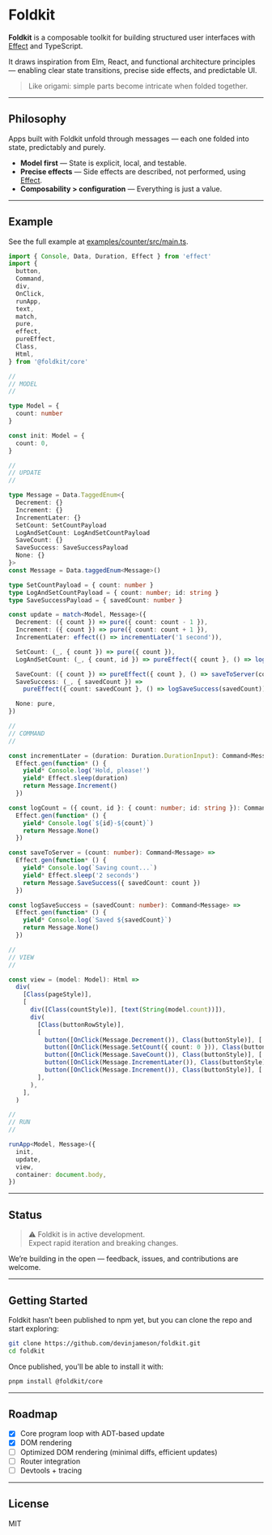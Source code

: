 # Foldkit

**Foldkit** is a composable toolkit for building structured user interfaces with [Effect](https://effect.website/) and TypeScript.

It draws inspiration from Elm, React, and functional architecture principles — enabling clear state transitions, precise side effects, and predictable UI.

> Like origami: simple parts become intricate when folded together.

---

## Philosophy

Apps built with Foldkit unfold through messages — each one folded into state, predictably and purely.

- **Model first** — State is explicit, local, and testable.
- **Precise effects** — Side effects are described, not performed, using [Effect](https://effect.website/).
- **Composability > configuration** — Everything is just a value.

---

## Example

See the full example at [examples/counter/src/main.ts](https://github.com/devinjameson/foldkit/blob/main/examples/counter/src/main.ts).

```ts
import { Console, Data, Duration, Effect } from 'effect'
import {
  button,
  Command,
  div,
  OnClick,
  runApp,
  text,
  match,
  pure,
  effect,
  pureEffect,
  Class,
  Html,
} from '@foldkit/core'

//
// MODEL
//

type Model = {
  count: number
}

const init: Model = {
  count: 0,
}

//
// UPDATE
//

type Message = Data.TaggedEnum<{
  Decrement: {}
  Increment: {}
  IncrementLater: {}
  SetCount: SetCountPayload
  LogAndSetCount: LogAndSetCountPayload
  SaveCount: {}
  SaveSuccess: SaveSuccessPayload
  None: {}
}>
const Message = Data.taggedEnum<Message>()

type SetCountPayload = { count: number }
type LogAndSetCountPayload = { count: number; id: string }
type SaveSuccessPayload = { savedCount: number }

const update = match<Model, Message>({
  Decrement: ({ count }) => pure({ count: count - 1 }),
  Increment: ({ count }) => pure({ count: count + 1 }),
  IncrementLater: effect(() => incrementLater('1 second')),

  SetCount: (_, { count }) => pure({ count }),
  LogAndSetCount: (_, { count, id }) => pureEffect({ count }, () => logCount({ count, id })),

  SaveCount: ({ count }) => pureEffect({ count }, () => saveToServer(count)),
  SaveSuccess: (_, { savedCount }) =>
    pureEffect({ count: savedCount }, () => logSaveSuccess(savedCount)),

  None: pure,
})

//
// COMMAND
//

const incrementLater = (duration: Duration.DurationInput): Command<Message> =>
  Effect.gen(function* () {
    yield* Console.log('Hold, please!')
    yield* Effect.sleep(duration)
    return Message.Increment()
  })

const logCount = ({ count, id }: { count: number; id: string }): Command<Message> =>
  Effect.gen(function* () {
    yield* Console.log(`${id}-${count}`)
    return Message.None()
  })

const saveToServer = (count: number): Command<Message> =>
  Effect.gen(function* () {
    yield* Console.log(`Saving count...`)
    yield* Effect.sleep('2 seconds')
    return Message.SaveSuccess({ savedCount: count })
  })

const logSaveSuccess = (savedCount: number): Command<Message> =>
  Effect.gen(function* () {
    yield* Console.log(`Saved ${savedCount}`)
    return Message.None()
  })

//
// VIEW
//

const view = (model: Model): Html =>
  div(
    [Class(pageStyle)],
    [
      div([Class(countStyle)], [text(String(model.count))]),
      div(
        [Class(buttonRowStyle)],
        [
          button([OnClick(Message.Decrement()), Class(buttonStyle)], ['-']),
          button([OnClick(Message.SetCount({ count: 0 })), Class(buttonStyle)], ['Reset']),
          button([OnClick(Message.SaveCount()), Class(buttonStyle)], ['Save']),
          button([OnClick(Message.IncrementLater()), Class(buttonStyle)], ['+ in 1s']),
          button([OnClick(Message.Increment()), Class(buttonStyle)], ['+']),
        ],
      ),
    ],
  )

//
// RUN
//

runApp<Model, Message>({
  init,
  update,
  view,
  container: document.body,
})
```

---

## Status

> ⚠️ Foldkit is in active development.  
> Expect rapid iteration and breaking changes.

We’re building in the open — feedback, issues, and contributions are welcome.

---

## Getting Started

Foldkit hasn’t been published to npm yet, but you can clone the repo and start exploring:

```bash
git clone https://github.com/devinjameson/foldkit.git
cd foldkit
```

Once published, you'll be able to install it with:

```bash
pnpm install @foldkit/core
```

---

## Roadmap

- [x] Core program loop with ADT-based update
- [x] DOM rendering
- [ ] Optimized DOM rendering (minimal diffs, efficient updates)
- [ ] Router integration
- [ ] Devtools + tracing

---

## License

MIT
